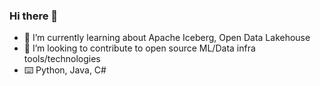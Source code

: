 ### Hi there 👋

- 🌱 I’m currently learning about Apache Iceberg, Open Data Lakehouse
- 👯 I’m looking to contribute to open source ML/Data infra tools/technologies
- ⌨️ Python, Java, C#
<!--
**chinmay-bhat/chinmay-bhat** is a ✨ _special_ ✨ repository because its `README.md` (this file) appears on your GitHub profile.

Here are some ideas to get you started:

- 🔭 I’m currently working on ...
- 🌱 I’m currently learning ...
- 👯 I’m looking to collaborate on ...
- 🤔 I’m looking for help with ...
- 💬 Ask me about ...
- 📫 How to reach me: ...
- 😄 Pronouns: ...
- ⚡ Fun fact: ...
-->
